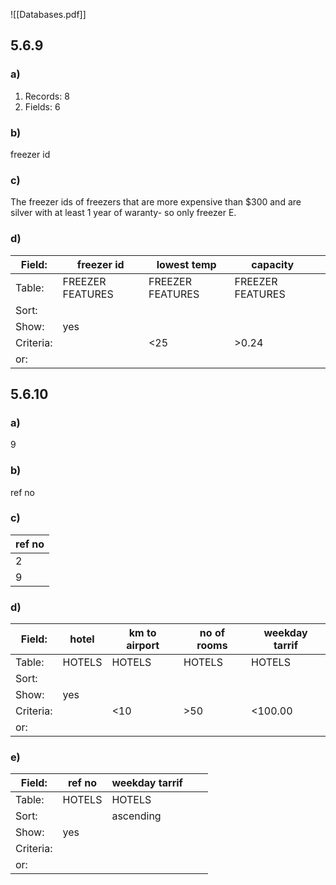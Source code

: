 ![[Databases.pdf]]

## 5.6.9
### a) 
1. Records: 8
2. Fields: 6

### b)
freezer id

### c)
The freezer ids of freezers that are more expensive than $300 and are silver with at least 1 year of waranty- so only freezer E.

### d)

| Field:    | freezer id       | lowest temp      | capacity         |     |
| --------- | ---------------- | ---------------- | ---------------- | --- |
| Table:    | FREEZER FEATURES | FREEZER FEATURES | FREEZER FEATURES |     |
| Sort:     |                  |                  |                  |     |
| Show:     | yes              |                  |                  |     |
| Criteria: |                  | <25              | >0.24            |     |
| or:       |                  |                  |                  |     |

## 5.6.10
### a)
9

### b)
ref no

### c)
| ref no |
| ------ |
| 2      |
| 9      |

### d)

| Field:    | hotel  | km to airport | no of rooms | weekday tarrif |
| --------- | ------ | ------------- | ----------- | -------------- |
| Table:    | HOTELS | HOTELS        | HOTELS      | HOTELS         |
| Sort:     |        |               |             |                |
| Show:     | yes    |               |             |                |
| Criteria: |        | <10           | >50         | <100.00        |
| or:       |        |               |             |                |

### e)
| Field:    | ref no | weekday tarrif |     |     |
| --------- | ------ | -------------- | --- | --- |
| Table:    | HOTELS | HOTELS         |     |     |
| Sort:     |        | ascending      |     |     |
| Show:     | yes    |                |     |     |
| Criteria: |        |                |     |     |
| or:       |        |                |     |     |